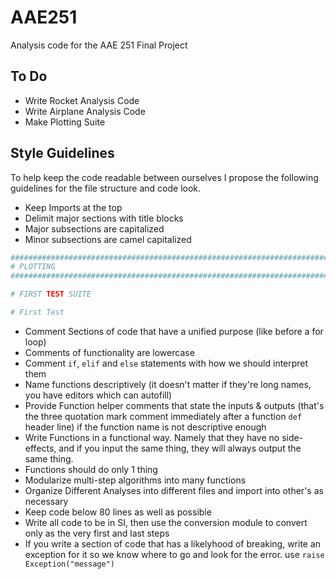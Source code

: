 # AAE251
Analysis code for the AAE 251 Final Project

## To Do

- Write Rocket Analysis Code
- Write Airplane Analysis Code
- Make Plotting Suite

## Style Guidelines
To help keep the code readable between ourselves I propose the following guidelines for the file structure and code look.

- Keep Imports at the top
- Delimit major sections with title blocks
- Major subsections are capitalized
- Minor subsections are camel capitalized

```python
################################################################################
# PLOTTING
################################################################################

# FIRST TEST SUITE

# First Test
```

- Comment Sections of code that have a unified purpose (like before a for loop)
- Comments of functionality are lowercase
- Comment `if`, `elif` and `else` statements with how we should interpret them
- Name functions descriptively (it doesn't matter if they're long names, you have editors which can autofill)
- Provide Function helper comments that state the inputs & outputs (that's the three quotation mark comment immediately after a function `def` header line) if the function name is not descriptive enough
- Write Functions in a functional way. Namely that they have no side-effects, 
and if you input the same thing, they will always output the same thing.
- Functions should do only 1 thing
- Modularize multi-step algorithms into many functions
- Organize Different Analyses into different files and import into other's as necessary
- Keep code below 80 lines as well as possible
- Write all code to be in SI, then use the conversion module to convert only as the very first and last steps
- If you write a section of code that has a likelyhood of breaking, write an exception for it so we know where to go and look for the error. use `raise Exception("message")`
